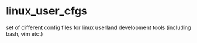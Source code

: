 linux_user_cfgs
===============

set of different config files for linux userland development tools (including bash, vim etc.)
